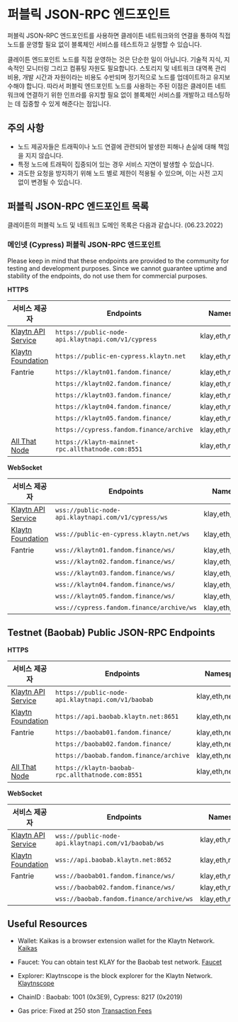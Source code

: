 # 퍼블릭 JSON-RPC 엔드포인트

퍼블릭 JSON-RPC 엔드포인트를 사용하면 클레이튼 네트워크와의 연결을 통하여 직접 노드를 운영할 필요 없이 블록체인 서비스를 테스트하고 실행할 수 있습니다.

클레이튼 엔드포인트 노드를 직접 운영하는 것은 단순한 일이 아닙니다. 기술적 지식, 지속적인 모니터링 그리고 컴퓨팅 자원도 필요합니다. 스토리지 및 네트워크 대역폭 관리 비용, 개발 시간과 자원이라는 비용도 수반되며 정기적으로 노드를 업데이트하고 유지보수해야 합니다. 따라서 퍼블릭 엔드포인트 노드를 사용하는 주된 이점은 클레이튼 네트워크에 연결하기 위한 인프라를 유지할 필요 없이 블록체인 서비스를 개발하고 테스팅하는 데 집중할 수 있게 해준다는 점입니다.

## 주의 사항

- 노드 제공자들은 트래픽이나 노드 연결에 관련되어 발생한 피해나 손실에 대해 책임을 지지 않습니다.
- 특정 노드에 트래픽이 집중되어 있는 경우 서비스 지연이 발생할 수 있습니다.
- 과도한 요청을 방지하기 위해 노드 별로 제한이 적용될 수 있으며, 이는 사전 고지 없이 변경될 수 있습니다.

## 퍼블릭 JSON-RPC 엔드포인트 목록

클레이튼의 퍼블릭 노드 및 네트워크 도메인 목록은 다음과 같습니다. (06.23.2022)

### 메인넷 (Cypress) 퍼블릭 JSON-RPC 엔드포인트

Please keep in mind that these endpoints are provided to the community for testing and development purposes. Since we cannot guarantee uptime and stability of the endpoints, do not use them for commercial purposes.

**HTTPS**

| 서비스 제공자                                            | Endpoints                                          | Namespaces         | 타입      |
| -------------------------------------------------- | -------------------------------------------------- | ------------------ | ------- |
| [Klaytn API Service](https://www.klaytnapi.com/)   | `https://public-node-api.klaytnapi.com/v1/cypress` | klay,eth,net,debug | Full    |
| [Klaytn Foundation](https://www.klaytn.foundation) | `https://public-en-cypress.klaytn.net`             | klay,eth,net,debug | Full    |
| Fantrie                                            | `https://klaytn01.fandom.finance/`                 | klay,eth,net,debug | Full    |
|                                                    | `https://klaytn02.fandom.finance/`                 | klay,eth,net,debug | Full    |
|                                                    | `https://klaytn03.fandom.finance/`                 | klay,eth,net,debug | Full    |
|                                                    | `https://klaytn04.fandom.finance/`                 | klay,eth,net,debug | Full    |
|                                                    | `https://klaytn05.fandom.finance/`                 | klay,eth,net,debug | Full    |
|                                                    | `https://cypress.fandom.finance/archive`           | klay,eth,net,debug | Archive |
| [All That Node](www.allthatnode.com)               | `https://klaytn-mainnet-rpc.allthatnode.com:8551`  | klay,eth,net       | Full    |

**WebSocket**

| 서비스 제공자                                            | Endpoints                                           | Namespaces         | 타입      |
| -------------------------------------------------- | --------------------------------------------------- | ------------------ | ------- |
| [Klaytn API Service](https://www.klaytnapi.com/)   | `wss://public-node-api.klaytnapi.com/v1/cypress/ws` | klay,eth,net,debug | Full    |
| [Klaytn Foundation](https://www.klaytn.foundation) | `wss://public-en-cypress.klaytn.net/ws`             | klay,eth,net,debug | Full    |
| Fantrie                                            | `wss://klaytn01.fandom.finance/ws/`                 | klay,eth,net,debug | Full    |
|                                                    | `wss://klaytn02.fandom.finance/ws/`                 | klay,eth,net,debug | Full    |
|                                                    | `wss://klaytn03.fandom.finance/ws/`                 | klay,eth,net,debug | Full    |
|                                                    | `wss://klaytn04.fandom.finance/ws/`                 | klay,eth,net,debug | Full    |
|                                                    | `wss://klaytn05.fandom.finance/ws/`                 | klay,eth,net,debug | Full    |
|                                                    | `wss://cypress.fandom.finance/archive/ws`           | klay,eth,net,debug | Archive |


## Testnet (Baobab) Public JSON-RPC Endpoints

**HTTPS**

| 서비스 제공자                                            | Endpoints                                         | Namespaces         | 타입      |
| -------------------------------------------------- | ------------------------------------------------- | ------------------ | ------- |
| [Klaytn API Service](https://www.klaytnapi.com/)   | `https://public-node-api.klaytnapi.com/v1/baobab` | klay,eth,net,debug | Full    |
| [Klaytn Foundation](https://www.klaytn.foundation) | `https://api.baobab.klaytn.net:8651`              | klay,eth,net       | Full    |
| Fantrie                                            | `https://baobab01.fandom.finance/`                | klay,eth,net,debug | Full    |
|                                                    | `https://baobab02.fandom.finance/`                | klay,eth,net,debug | Full    |
|                                                    | `https://baobab.fandom.finance/archive`           | klay,eth,net,debug | Archive |
| [All That Node](www.allthatnode.com)               | `https://klaytn-baobab-rpc.allthatnode.com:8551`  | klay,eth,net       | Full    |

**WebSocket**

| 서비스 제공자                                            | Endpoints                                          | Namespaces         | 타입      |
| -------------------------------------------------- | -------------------------------------------------- | ------------------ | ------- |
| [Klaytn API Service](https://www.klaytnapi.com/)   | `wss://public-node-api.klaytnapi.com/v1/baobab/ws` | klay,eth,net,debug | Full    |
| [Klaytn Foundation](https://www.klaytn.foundation) | `wss://api.baobab.klaytn.net:8652`                 | klay,eth,net       | Full    |
| Fantrie                                            | `wss://baobab01.fandom.finance/ws/`                | klay,eth,net,debug | Full    |
|                                                    | `wss://baobab02.fandom.finance/ws/`                | klay,eth,net,debug | Full    |
|                                                    | `wss://baobab.fandom.finance/archive/ws`           | klay,eth,net,debug | Archive |

## Useful Resources

- Wallet: Kaikas is a browser extension wallet for the Klaytn Network. [Kaikas](https://docs.klaytn.foundation/dapp/developer-tools/kaikas)

- Faucet: You can obtain test KLAY for the Baobab test network. [Faucet](https://docs.klaytn.foundation/dapp/developer-tools/klaytn-wallet#how-to-receive-baobab-testnet-klay)

- Explorer: Klaytnscope is the block explorer for the Klaytn Network. [Klaytnscope](https://docs.klaytn.foundation/dapp/developer-tools/klaytnscope)

- ChainID : Baobab: 1001 (0x3E9), Cypress: 8217 (0x2019)

- Gas price: Fixed at 250 ston [Transaction Fees](https://docs.klaytn.com/klaytn/design/transaction-fees)

